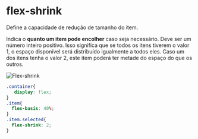 # flex-shrink

Define a capacidade de redução de tamanho do item.

Indica o **quanto um item pode encolher** caso seja necessário. Deve ser um número inteiro positivo.
Isso significa que se todos os itens tiverem o valor 1, o espaço disponível será distribuído igualmente a todos eles.
Caso um dos itens tenha o valor 2, este item poderá ter metade do espaço do que os outros.

![Flex-shrink](https://github.com/Clara-Pacheco/CSS-Flexbox/blob/main/09-flex-shrink/flexbox.png%20(400%C3%97300)%20-%20Google%20Chrome%2014_03_2022%2006_46_31.png)

```css
.container{
   display: flex;  
}
.item{
  flex-basis: 40%;  
}
.item.selected{
  flex-shrink: 2;  
}
```


<br />
